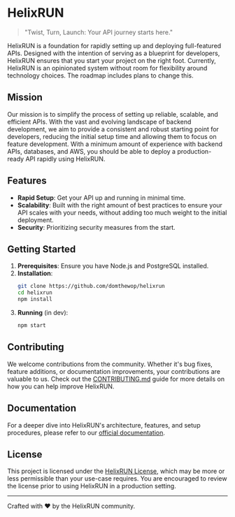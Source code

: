 # HelixRUN

[//]: # (![HelixRUN Logo]&#40;path_to_logo.png&#41;)

> "Twist, Turn, Launch: Your API journey starts here."

HelixRUN is a foundation for rapidly setting up and deploying full-featured APIs.
Designed with the intention of serving as a blueprint for developers, HelixRUN ensures that 
you start your project on the right foot. Currently, HelixRUN is an opinionated system without 
room for flexibility around technology choices. The roadmap includes plans to change this.

## Mission

Our mission is to simplify the process of setting up reliable, scalable, and efficient APIs. 
With the vast and evolving landscape of backend development, we aim to provide a consistent and 
robust starting point for developers, reducing the initial setup time and allowing them to focus 
on feature development. With a minimum amount of experience with backend APIs, databases, and AWS, 
you should be able to deploy a production-ready API rapidly using HelixRUN.

## Features

- **Rapid Setup**: Get your API up and running in minimal time.
- **Scalability**: Built with the right amount of best practices to ensure your API scales with 
your needs, without adding too much weight to the initial deployment.
- **Security**: Prioritizing security measures from the start.

## Getting Started

1. **Prerequisites**: Ensure you have Node.js and PostgreSQL installed.
2. **Installation**:
    ```bash
    git clone https://github.com/domthewop/helixrun
    cd helixrun
    npm install
    ```
3. **Running** (in dev):
    ```bash
    npm start
    ```

## Contributing

We welcome contributions from the community. Whether it's bug fixes, feature additions, or 
documentation improvements, your contributions are valuable to us. Check out the 
[CONTRIBUTING.md](./CONTRIBUTING.md) guide for more details on how you can help improve HelixRUN.

## Documentation

For a deeper dive into HelixRUN's architecture, features, and setup procedures, please refer to 
our [official documentation](https://docs.helix.run).

## License

This project is licensed under the [HelixRUN License](./LICENSE), which may be more or less 
permissible than your use-case requires. You are encouraged to review the license prior to using 
HelixRUN in a production setting.

[//]: # (## Community & Support)

[//]: # ()
[//]: # (- **Chat**: Join our community chat on [Gitter/Discord/...].)

[//]: # (- **Issues**: If you encounter any issues or wish to request features, please use the GitHub issues section.)

[//]: # (## Acknowledgments)

[//]: # ()
[//]: # (- Thanks to all our [contributors]&#40;https://github.com/your_username/helixrun/contributors&#41; who have helped shape HelixRUN.)

[//]: # (- Special thanks to [Any_special_mention_or_resource].)

---

Crafted with ❤️ by the HelixRUN community.
